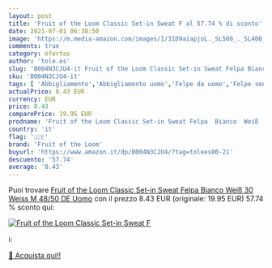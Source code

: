 ```yaml
---
layout: post
title: 'Fruit of the Loom Classic Set-in Sweat F al 57.74 % di sconto'
date: 2021-07-01 06:38:50
image: 'https://m.media-amazon.com/images/I/31D9aiapjoL._SL500_._SL400_.jpg'
comments: true
category: ofertas
author: 'tole.es'
slug: 'B004N3CJU4-it Fruit of the Loom Classic Set-in Sweat Felpa Bianco Weiß...'
sku: 'B004N3CJU4-it'
tags: [ 'Abbigliamento','Abbigliamento uomo','Felpe da uomo','Felpe senza cappuccio da uomo','Maglioni e cardigan da uomo','fruit of the loom', ]
actualPrice: 8.43 EUR
currency: EUR
price: 8.43
comparePrice: 19.95 EUR
prodname: 'Fruit of the Loom Classic Set-in Sweat Felpa  Bianco  Weiß  30 Weiss   M  48/50 DE  Uomo'
country: 'it'
flag: '🇮🇹'
brand: 'Fruit of the Loom'
buyurl: 'https://www.amazon.it/dp/B004N3CJU4/?tag=tolees00-21'
descuento: '57.74'
average: '8.43'
---
```


Puoi trovare [Fruit of the Loom Classic Set-in Sweat Felpa  Bianco  Weiß  30 Weiss   M  48/50 DE  Uomo](https://www.amazon.it/dp/B004N3CJU4/?tag=tolees00-21) con il prezzo 8.43 EUR (originale: 19.95 EUR) 57.74 % sconto qui:

[![Fruit of the Loom Classic Set-in Sweat F](https://m.media-amazon.com/images/I/31D9aiapjoL._SL500_._SL400_.jpg)](https://www.amazon.it/dp/B004N3CJU4/?tag=tolees00-21)

ℹ️:


[🛒 Acquista qui!!](https://www.amazon.it/dp/B004N3CJU4/?tag=tolees00-21)
